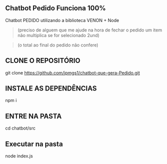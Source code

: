 ## Chatbot Pedido Funciona 100%

Chatbot PEDIDO utilizando a biblioteca VENON + Node

> (preciso de alguem que me ajude na hora de fechar o pedido um item não multiplica se for selecionado 2und)

> (o total ao final do pedido não confere)

## CLONE O REPOSITÓRIO
git clone https://github.com/jpmgs1/chatbot-que-gera-Pedido.git

## INSTALE AS DEPENDÊNCIAS

npm i

## ENTRE NA PASTA

cd chatbot/src

## Executar na pasta 

node index.js

